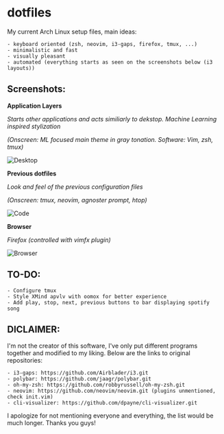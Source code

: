 **dotfiles**
=========

My current Arch Linux setup files, main ideas:

	- keyboard oriented (zsh, neovim, i3-gaps, firefox, tmux, ...)
	- minimalistic and fast
	- visually pleasant
	- automated (everything starts as seen on the screenshots below (i3 layouts))

**Screenshots:**
--------------
**Application Layers**

*Starts other applications and acts similiarly to dekstop. Machine Learning inspired stylization*

*(Onscreen: ML focused main theme in gray tonation. Software: Vim, zsh, tmux)*

![Desktop](https://github.com/vyzyv/dotfiles/raw/master/screenshots/main.png?raw=true "Desktop")

**Previous dotfiles**

*Look and feel of the previous configuration files*

*(Onscreen: tmux, neovim, agnoster prompt, htop)*

![Code](https://github.com/vyzyv/dotfiles/raw/master/screenshots/code.png?raw=true "Code")

**Browser**

*Firefox (controlled with vimfx plugin)*

![Browser](https://github.com/vyzyv/dotfiles/raw/master/screenshots/firefox.png?raw=true "Browser")

**TO-DO:**
---------
	- Configure tmux
	- Style XMind apvlv with oomox for better experience
	- Add play, stop, next, previous buttons to bar displaying spotify song

**DICLAIMER:**
--------------
I'm not the creator of this software, I've only put different programs together and modified to my liking.
Below are the links to original repositories:

	- i3-gaps: https://github.com/Airblader/i3.git
	- polybar: https://github.com/jaagr/polybar.git
	- oh-my-zsh: https://github.com/robbyrussell/oh-my-zsh.git
	- neovim: https://github.com/neovim/neovim.git (plugins unmentioned, check init.vim)
	- cli-visualizer: https://github.com/dpayne/cli-visualizer.git

I apologize for not mentioning everyone and everything, the list would be much longer.
Thanks you guys!
